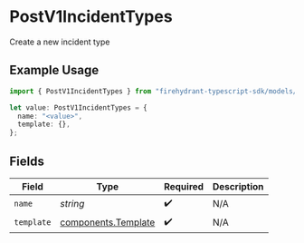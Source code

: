 # PostV1IncidentTypes

Create a new incident type

## Example Usage

```typescript
import { PostV1IncidentTypes } from "firehydrant-typescript-sdk/models/components";

let value: PostV1IncidentTypes = {
  name: "<value>",
  template: {},
};
```

## Fields

| Field                                                      | Type                                                       | Required                                                   | Description                                                |
| ---------------------------------------------------------- | ---------------------------------------------------------- | ---------------------------------------------------------- | ---------------------------------------------------------- |
| `name`                                                     | *string*                                                   | :heavy_check_mark:                                         | N/A                                                        |
| `template`                                                 | [components.Template](../../models/components/template.md) | :heavy_check_mark:                                         | N/A                                                        |